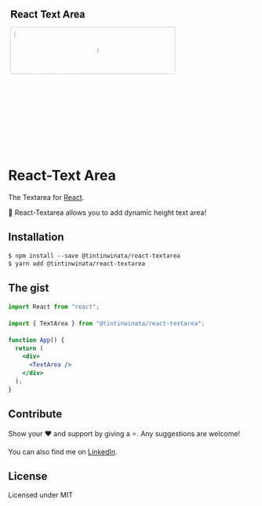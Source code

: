 ![React Text Area](https://raw.githubusercontent.com/TinTinWinata/react-textarea/refs/heads/master/examples/1.gif "React Text Area")

# React-Text Area

The Textarea for [React](https://reactjs.org).

🎉 React-Textarea allows you to add dynamic height text area!

## Installation

```
$ npm install --save @tintinwinata/react-textarea
$ yarn add @tintinwinata/react-textarea
```

## The gist

```jsx
import React from "react";

import { TextArea } from "@tintinwinata/react-textarea";

function App() {
  return (
    <div>
      <TextArea />
    </div>
  );
}
```

## Contribute

Show your ❤️ and support by giving a ⭐. Any suggestions are welcome!

You can also find me on [LinkedIn](https://linkedin.com/in/tintinwinata).

## License

Licensed under MIT
